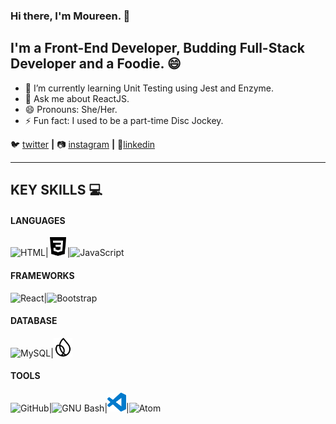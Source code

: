 ### Hi there, I'm Moureen. 👋

## I'm a Front-End Developer, Budding Full-Stack Developer and a Foodie. 😄



- 🌱 I’m currently learning Unit Testing using Jest and Enzyme.
- 💬 Ask me about ReactJS.
- 😄 Pronouns: She/Her.
- ⚡ Fun fact: I used to be a part-time Disc Jockey.



🐦 [twitter][twitter] **|** 
📷 [instagram][instagram] **|** 
👩‍[linkedin][linkedin]


[twitter]: https://twitter.com/resilient_mou
[instagram]: https://instagram.com/resilient_mou
[linkedin]: https://linkedin.com/in/moureenhamutenya

---
## KEY SKILLS :computer:

#### LANGUAGES
<img alt="HTML" width="30px" src="https://raw.githubusercontent.com/simple-icons/simple-icons/develop/icons/html5.svg"/>|<img alt="CSS" width="30px" src="https://raw.githubusercontent.com/simple-icons/simple-icons/develop/icons/css3.svg"/>|<img alt="JavaScript" width="30px" src="https://raw.githubusercontent.com/simple-icons/simple-icons/develop/icons/javascript.svg"/>

 
<!--

![HTML5](https://img.shields.io/badge/-HTML5-%23E44D27?style=flat-square&logo=html5&logoColor=ffffff)
![CSS3](https://img.shields.io/badge/-CSS3-%231572B6?style=flat-square&logo=css3)
![JavaScript](https://img.shields.io/badge/-JavaScript-%23F7DF1C?style=flat-square&logo=javascript&logoColor=000000&labelColor=%23F7DF1C&color=%23FFCE5A)
-->

#### FRAMEWORKS
<img alt="React" width="30px" src="https://raw.githubusercontent.com/simple-icons/simple-icons/develop/icons/react.svg"/>|<img alt="Bootstrap" width="30px" src="https://raw.githubusercontent.com/simple-icons/simple-icons/develop/icons/bootstrap.svg"/>

<!--
![Bootstrap](https://img.shields.io/badge/-Bootstrap-%23563D7C?style=flat-square&logo=Bootstrap)
-->

#### DATABASE
<img alt="MySQL" width="30px" src="https://raw.githubusercontent.com/simple-icons/simple-icons/develop/icons/mysql.svg"/>|<img alt="Firebase" width="30px" src="https://raw.githubusercontent.com/simple-icons/simple-icons/develop/icons/firebase.svg"/>
 
<!--
![MySQL](https://img.shields.io/badge/-MySQL-%234479A1?style=flat-square&logo=MySQL&logoColor=white)
![Firebase](https://img.shields.io/badge/-Firebase-2E2E2E?style=flat-square&logo=firebase&logoColor=ffcb2b)
-->

#### TOOLS
<img alt="GitHub" width="30px" src="https://raw.githubusercontent.com/simple-icons/simple-icons/develop/icons/github.svg"/>|<img alt="GNU Bash" width="30px" src="https://raw.githubusercontent.com/simple-icons/simple-icons/develop/icons/gnubash.svg"/>|<img alt="VSCode" width="30px" src="https://raw.githubusercontent.com/simple-icons/simple-icons/develop/icons/visualstudiocode.svg"/>|<img alt="Atom" width="30px" src="https://raw.githubusercontent.com/simple-icons/simple-icons/develop/icons/atom.svg"/>

<!--
![Git](https://img.shields.io/badge/-Git-%23F05032?style=flat-square&logo=git&logoColor=%23ffffff)
![GitHub](https://img.shields.io/badge/-GitHub-181717?style=flat-square&logo=github)
![GNU Bash](https://img.shields.io/badge/-GNU%20Bash-%234EAA25?style=flat-square&logo=GNU-Bash&logoColor=ffffff)
![JetBrains](http://img.shields.io/badge/-JetBrains-%23000000?style=flat-square&logo=JetBrains)
![VS Code](http://img.shields.io/badge/-VS%20Code-007ACC?style=flat-square&logo=visual-studio-code&logoColor=ffffff)
-->

